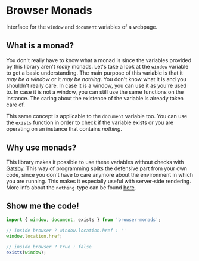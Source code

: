 # Browser Monads

Interface for the `window` and `document` variables of a webpage.  

## What is a monad?

You don't really have to know what a monad is since the variables provided by this library aren't *really* monads.  Let's take a look at the `window` variable to get a basic understanding. The main purpose of this variable is that it *may be a window* or it *may be nothing*. You don't know what it is and you shouldn't really care. In case it is a window, you can use it as you're used to. In case it is not a window, you can still use the same functions on the instance. The caring about the existence of the variable is already taken care of.  

This same concept is applicable to the `document` variable too. You can use the `exists` function in order to check if the variable exists or you are operating on an instance that contains *nothing*.

## Why use monads?

This library makes it possible to use these variables without checks with [Gatsby](https://www.gatsbyjs.org). This way of programming splits the defensive part from your own code, since you don't have to care anymore about the environment in which you are running. This makes it especially useful with server-side rendering. More info about the `nothing`-type can be found [here](https://github.com/slmgc/Nothing).  

## Show me the code!

```js
import { window, document, exists } from 'browser-monads';

// inside browser ? window.location.href : ''
window.location.href;

// inside browser ? true : false
exists(window);
```

